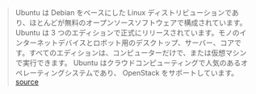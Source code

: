 > Ubuntu は Debian をベースにした Linux ディストリビューションであり、ほとんどが無料のオープンソースソフトウェアで構成されています。 Ubuntu は 3 つのエディションで正式にリリースされています。モノのインターネットデバイスとロボット用のデスクトップ、サーバー、コアです。すべてのエディションは、コンピューターだけで、または仮想マシンで実行できます。 Ubuntu はクラウドコンピューティングで人気のあるオペレーティングシステムであり、 OpenStack をサポートしています。 [source](https://en.wikipedia.org/wiki/Ubuntu)
